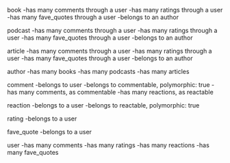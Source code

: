 

book
-has many comments through a user
-has many ratings through a user
-has many fave_quotes through a user
-belongs to an author

podcast
-has many comments through a user
-has many ratings through a user
-has many fave_quotes through a user
-belongs to an author

article
-has many comments through a user
-has many ratings through a user
-has many fave_quotes through a user
-belongs to an author

author
-has many books
-has many podcasts
-has many articles

comment
-belongs to user
-belongs to commentable, polymorphic: true
-has many comments, as commentable
-has many reactions, as reactable

reaction
-belongs to a user
-belongs to reactable, polymorphic: true


rating
-belongs to a user
<!-- -belongs to a book, article, podcast -->

fave_quote
-belongs to a user
<!-- -belongs to a book, article, podcast -->

user
-has many comments
-has many ratings
-has many reactions
-has many fave_quotes
